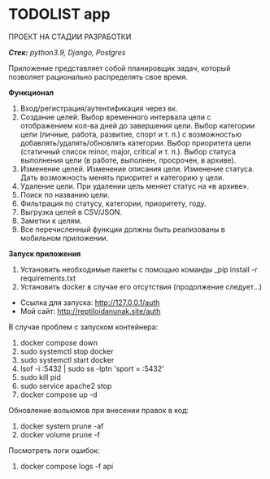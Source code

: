 # **TODOLIST app**
ПРОЕКТ НА СТАДИИ РАЗРАБОТКИ

**_Стек:_** _python3.9, Django, Postgres_


Приложение представляет собой планировщик задач, который позволяет рационально распределять свое время.

**Функционал**

1. Вход/регистрация/аутентификация через вк.
2. Создание целей.
    Выбор временного интервала цели с отображением кол-ва дней до завершения цели.
    Выбор категории цели (личные, работа, развитие, спорт и т. п.) с возможностью добавлять/удалять/обновлять категории.
    Выбор приоритета цели (статичный список minor, major, critical и т. п.).
    Выбор статуса выполнения цели (в работе, выполнен, просрочен, в архиве).
3. Изменение целей.
    Изменение описания цели.
    Изменение статуса.
    Дать возможность менять приоритет и категорию у цели.
4. Удаление цели.
    При удалении цель меняет статус на «в архиве».
5. Поиск по названию цели.
6. Фильтрация по статусу, категории, приоритету, году.
7. Выгрузка целей в CSV/JSON.
8. Заметки к целям.
9. Все перечисленный функции должны быть реализованы в мобильном приложении.

**Запуск приложения**

1. Установить необходимые пакеты с помощью команды _pip install -r requirements.txt
2. Установить docker в случае его отсутствия (продолжение следует...)
 
* Ссылка для запуска: http://127.0.0.1/auth
* Мой сайт: http://reptiloidanunak.site/auth

В случае проблем с запуском контейнера:
1. docker compose down
2. sudo systemctl stop docker
3. sudo systemctl start docker
4. lsof -i :5432 | sudo ss -lptn 'sport = :5432'
5. sudo kill pid
6. sudo service apache2 stop
7. docker compose up -d

Обновление вольюмов при внесении правок в код:
1. docker system prune -af
2. docker volume prune -f

Посмотреть логи ошибок:
1. docker compose logs -f api

